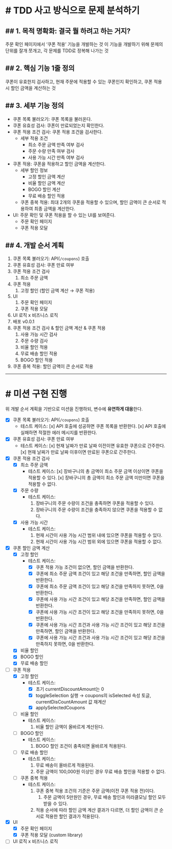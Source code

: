 # # TDD 사고 방식으로 문제 분석하기

## ## 1. 목적 명확화: 결국 뭘 하려고 하는 거지?

주문 확인 페이지에서 ‘쿠폰 적용’ 기능을 개발하는 것
이 기능을 개발하기 위해 문제의 단위를 잘개 쪼개고, 각 문제를 TDD로 정복해 나가는 것

## ## 2. 핵심 기능 1줄 정의

쿠폰이 유효한지 검사하고, 현재 주문에 적용할 수 있는 쿠폰인지 확인하고, 쿠폰 적용 시 할인 금액을 계산하는 것

## ## 3. 세부 기능 정의

- 쿠폰 목록 불러오기: 쿠폰 목록을 불러온다.
- 쿠폰 유효성 검사: 쿠폰이 만료되었는지 확인한다.
- 쿠폰 적용 조건 검사: 쿠폰 적용 조건을 검사한다.
  - 세부 적용 조건
    - 최소 주문 금액 만족 여부 검사
    - 주문 수량 만족 여부 검사
    - 사용 가능 시간 만족 여부 검사
- 쿠폰 적용: 쿠폰을 적용하고 할인 금액을 계산한다.
  - 세부 할인 정보
    - 고정 할인 금액 계산
    - 비율 할인 금액 계산
    - BOGO 할인 계산
    - 무료 배송 할인 적용
  - 쿠폰 중복 적용: 최대 2개의 쿠폰을 적용할 수 있으며, 할인 금액이 큰 순서로 적용하여 최종 금액을 계산한다.
- UI: 주문 확인 및 쿠폰 적용을 할 수 있는 UI를 보여준다.
  - 주문 확인 페이지
  - 쿠폰 적용 모달

## ## 4. 개발 순서 계획

1. 쿠폰 목록 불러오기: API(`/coupons`) 호출
2. 쿠폰 유효성 검사: 쿠폰 만료 여부
3. 쿠폰 적용 조건 검사
   1. 최소 주문 금액
4. 쿠폰 적용
   1. 고정 할인 (할인 금액 계산 → 쿠폰 적용)
5. UI
   1. 주문 확인 페이지
   2. 쿠폰 적용 모달
6. UI 로직 x 비즈니스 로직
7. 배포 v0.0.1
8. 쿠폰 적용 조건 검사 & 할인 금액 계산 & 쿠폰 적용
   1. 사용 가능 시간 검사
   2. 주문 수량 검사
   3. 비율 할인 적용
   4. 무료 배송 할인 적용
   5. BOGO 할인 적용
9. 쿠폰 중복 적용: 할인 금액이 큰 순서로 적용

---

# # 미션 구현 진행

위 개발 순서 계획을 기반으로 미션을 진행하되, 변수에 **유연하게 대응**한다.

- [x] 쿠폰 목록 불러오기: API(`/coupons`) 호출
  - 테스트 케이스:
    [x] API 호출에 성공하면 쿠폰 목록을 반환한다.
    [x] API 호출에 실패하면 적절한 에러 메시지를 반환한다.
- [x] 쿠폰 유효성 검사: 쿠폰 만료 여부
  - 테스트 케이스:
    [x] 현재 날짜가 만료 날짜 이전이면 유효한 쿠폰으로 간주한다.
    [x] 현재 날짜가 만료 날짜 이후이면 만료된 쿠폰으로 간주한다.
- [x] 쿠폰 적용 조건 검사
  - [x] 최소 주문 금액
    - 테스트 케이스:
      [x] 장바구니의 총 금액이 최소 주문 금액 이상이면 쿠폰을 적용할 수 있다.
      [x] 장바구니의 총 금액이 최소 주문 금액 미만이면 쿠폰을 적용할 수 없다.
  - [x] 주문 수량
    - 테스트 케이스:
      1. 장바구니의 주문 수량이 조건을 충족하면 쿠폰을 적용할 수 있다.
      2. 장바구니의 주문 수량이 조건을 충족하지 않으면 쿠폰을 적용할 수 없다.
  - [x] 사용 가능 시간
    - 테스트 케이스:
      1. 현재 시간이 사용 가능 시간 범위 내에 있으면 쿠폰을 적용할 수 있다.
      2. 현재 시간이 사용 가능 시간 범위 외에 있으면 쿠폰을 적용할 수 없다.
- [x] 쿠폰 할인 금액 계산
  - [x] 고정 할인
    - 테스트 케이스:
      - [x] 쿠폰 적용 가능 조건이 없으면, 할인 금액을 반환한다.
      - [x] 쿠폰에 최소 주문 금액 조건이 있고 해당 조건을 만족하면, 할인 금액을 반환한다.
      - [x] 쿠폰에 최소 주문 금액 조건이 있고 해당 조건을 만족하지 못하면, 0을 반환한다.
      - [x] 쿠폰에 사용 가능 시간 조건이 있고 해당 조건을 만족하면, 할인 금액을 반환한다.
      - [x] 쿠폰에 사용 가능 시간 조건이 있고 해당 조건을 만족하지 못하면, 0을 반환한다.
      - [x] 쿠폰에 사용 가능 시간 조건과 사용 가능 시간 조건이 있고 해당 조건을 만족하면, 할인 금액을 반환한다.
      - [x] 쿠폰에 사용 가능 시간 조건과 사용 가능 시간 조건이 있고 해당 조건을 만족하지 못하면, 0을 반환한다.
  - [x] 비율 할인
  - [x] BOGO 할인
  - [x] 무료 배송 할인
- [ ] 쿠폰 적용
  - [x] 고정 할인
    - 테스트 케이스:
      - [x] 초기 currentDiscountAmount는 0
      - [x] toggleSelection 실행 → coupons의 isSelected 속성 토글, currentDisCountAmount 값 재계산
      - [x] applySelectedCoupons
  - [ ] 비율 할인
    - 테스트 케이스:
      1. 비율 할인 금액이 올바르게 계산된다.
  - [ ] BOGO 할인
    - 테스트 케이스:
      1. BOGO 할인 조건이 충족되면 올바르게 적용된다.
  - [ ] 무료 배송 할인
    - 테스트 케이스:
      1. 무료 배송이 올바르게 적용된다.
      2. 주문 금액이 100,000원 이상인 경우 무료 배송 할인을 적용할 수 없다.
  - [ ] 쿠폰 중복 적용
    - 테스트 케이스:
      1. 쿠폰 중복 적용 조건의 기준은 주문 금액(이전 쿠폰 적용 전)이다.
         1. 주문 금액이 5만원인 경우, 무료 배송 할인과 미라클모닝 할인 모두 받을 수 있다.
      2. 적용 순서에 따라 할인 금액 계산 결과가 다르면, 더 할인 금액이 큰 순서로 적용한 할인 결과가 적용된다.
- [x] UI
  - [x] 주문 확인 페이지
  - [x] 쿠폰 적용 모달 (custom library)
- [ ] UI 로직 x 비즈니스 로직
